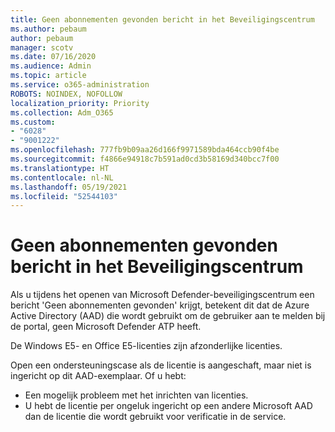 ```yaml
---
title: Geen abonnementen gevonden bericht in het Beveiligingscentrum
ms.author: pebaum
author: pebaum
manager: scotv
ms.date: 07/16/2020
ms.audience: Admin
ms.topic: article
ms.service: o365-administration
ROBOTS: NOINDEX, NOFOLLOW
localization_priority: Priority
ms.collection: Adm_O365
ms.custom:
- "6028"
- "9001222"
ms.openlocfilehash: 777fb9b09aa26d166f9971589bda464ccb90f4be
ms.sourcegitcommit: f4866e94918c7b591ad0cd3b58169d340bcc7f00
ms.translationtype: HT
ms.contentlocale: nl-NL
ms.lasthandoff: 05/19/2021
ms.locfileid: "52544103"
---
```

# <a name="no-subscriptions-found-message-in-the-security-center"></a>Geen abonnementen gevonden bericht in het Beveiligingscentrum

Als u tijdens het openen van Microsoft Defender-beveiligingscentrum een bericht 'Geen abonnementen gevonden' krijgt, betekent dit dat de Azure Active Directory (AAD) die wordt gebruikt om de gebruiker aan te melden bij de portal, geen Microsoft Defender ATP heeft.  

De Windows E5- en Office E5-licenties zijn afzonderlijke licenties.

Open een ondersteuningscase als de licentie is aangeschaft, maar niet is ingericht op dit AAD-exemplaar. Of u hebt: <br/>
-   Een mogelijk probleem met het inrichten van licenties.<br/>
-   U hebt de licentie per ongeluk ingericht op een andere Microsoft AAD dan de licentie die wordt gebruikt voor verificatie in de service.